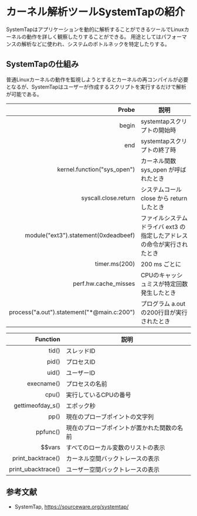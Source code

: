 # カーネル解析ツールSystemTapの紹介
SystemTapはアプリケーションを動的に解析することができるツールでLinuxカーネルの動作を詳しく観察したりすることができる。
用途としてはパフォーマンスの解析などに使われ、システムのボトルネックを特定したりする。

## SystemTapの仕組み
普通Linuxカーネルの動作を監視しようとするとカーネルの再コンパイルが必要となるが、SystemTapはユーザーが作成するスクリプトを実行するだけで解析が可能である。

| Probe | 説明 |
| ---: | --- |
| begin | systemtapスクリプトの開始時 |
| end | systemtapスクリプトの終了時 |
| kernel.function("sys_open") | カーネル関数 sys_open が呼ばれたとき |
| syscall.close.return | システムコール close から return したとき |
| module("ext3").statement(0xdeadbeef) | ファイルシステムドライバ ext3 の指定したアドレスの命令が実行されたとき |
| timer.ms(200) | 200 ms ごとに |
| perf.hw.cache_misses | CPUのキャッシュミスが特定回数発生したとき |
| process("a.out").statement("*@main.c:200") | プログラム a.out の200行目が実行されたとき |

| Function | 説明 |
| ---: | --- |
| tid() | スレッドID |
| pid() | プロセスID |
| uid() | ユーザーID |
| execname() | プロセスの名前 |
| cpu() | 実行しているCPUの番号 |
| gettimeofday_s() | エポック秒 |
| pp() | 現在のプローブポイントの文字列 |
| ppfunc() | 現在のプローブポイントが置かれた関数の名前 |
| $$vars | すべてのローカル変数のリストの表示 |
| print_backtrace() | カーネル空間バックトレースの表示 |
| print_ubacktrace() | ユーザー空間バックトレースの表示 |

## 参考文献
- SystemTap, https://sourceware.org/systemtap/
